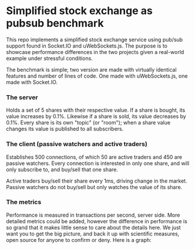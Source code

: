 # Simplified stock exchange as pubsub benchmark

This repo implements a simplified stock exchange service using pub/sub support found in Socket.IO and uWebSockets.js. The purpose is to showcase performance differences in the two projects given a real-world example under stressful conditions.

The benchmark is simple; two version are made with virtually identical features and number of lines of code. One made with uWebSockets.js, one made with Socket.IO.

### The server
Holds a set of 5 shares with their respective value. If a share is bought, its value increases by 0.1%. Likewise if a share is sold, its value decreases by 0.1%. Every share is its own "topic" (or "room"); when a share value changes its value is published to all subscribers.

### The client (passive watchers and active traders)
Establishes 500 connections, of which 50 are active traders and 450 are passive watchers. Every connection is interested in only one share, and will only subscribe to, and buy/sell that one share.

Active traders buy/sell their share every 1ms, driving change in the market. Passive watchers do not buy/sell but only watches the value of its share.

### The metrics
Performance is measured in transactions per second, server side. More detailed metrics could be added, however the difference in performance is so grand that it makes little sense to care about the details here. We just want you to get the big picture, and back it up with scientific measures, open source for anyone to confirm or deny. Here is a graph:

